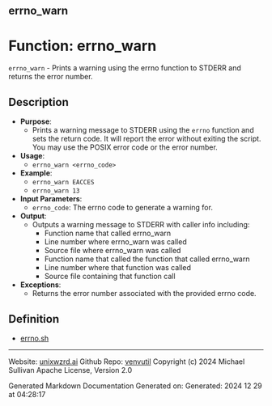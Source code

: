## errno_warn
# Function: errno_warn
 `errno_warn` - Prints a warning using the errno function to STDERR and returns the error number.
## Description
- **Purpose**: 
  - Prints a warning message to STDERR using the `errno` function and sets the return code. It
    will report the error without exiting the script. You may use the POSIX error code or the 
    error number.
- **Usage**: 
  - `errno_warn <errno_code>`
- **Example**:
  - `errno_warn EACCES`
  - `errno_warn 13`
- **Input Parameters**: 
  - `errno_code`: The errno code to generate a warning for.
- **Output**: 
  - Outputs a warning message to STDERR with caller info including:
    - Function name that called errno_warn
    - Line number where errno_warn was called
    - Source file where errno_warn was called
    - Function name that called the function that called errno_warn
    - Line number where that function was called
    - Source file containing that function call
- **Exceptions**: 
  - Returns the error number associated with the provided errno code.

## Definition 

* [errno.sh](../errno_sh.md)
---

Website: [unixwzrd.ai](https://unixwzrd.ai)
Github Repo: [venvutil](https://github.com/unixwzrd/venvutil)
Copyright (c) 2024 Michael Sullivan
Apache License, Version 2.0

Generated Markdown Documentation
Generated on: Generated: 2024 12 29 at 04:28:17
